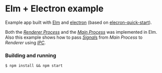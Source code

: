 # Elm + Electron example

Example app built with [Elm](http://elm-lang.org) and [electron](http://electron.atom.io)
(based on [elecron-quick-start](https://github.com/atom/electron-quick-start)).

Both the [*Renderer Process*](http://electron.atom.io/docs/latest/tutorial/quick-start/#renderer-process)
and the [*Main Process*](http://electron.atom.io/docs/latest/tutorial/quick-start/#main-process) was implemented in Elm.
Also this example shows how to pass [*Signal*s](http://elm-lang.org/guide/reactivity) from *Main Process* to *Renderer* using
[*IPC*](https://github.com/atom/electron/blob/master/docs/api/ipc-main.md).

### Building and running

```shell
$ npm install && npm start
```

